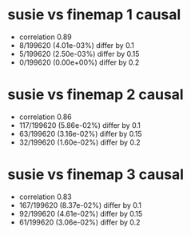 # susie vs finemap  1 causal

- correlation 0.89
- 8/199620 (4.01e-03%) differ by 0.1
- 5/199620 (2.50e-03%) differ by 0.15
- 0/199620 (0.00e+00%) differ by 0.2


# susie vs finemap  2 causal

- correlation 0.86
- 117/199620 (5.86e-02%) differ by 0.1
- 63/199620 (3.16e-02%) differ by 0.15
- 32/199620 (1.60e-02%) differ by 0.2


# susie vs finemap  3 causal

- correlation 0.83
- 167/199620 (8.37e-02%) differ by 0.1
- 92/199620 (4.61e-02%) differ by 0.15
- 61/199620 (3.06e-02%) differ by 0.2


